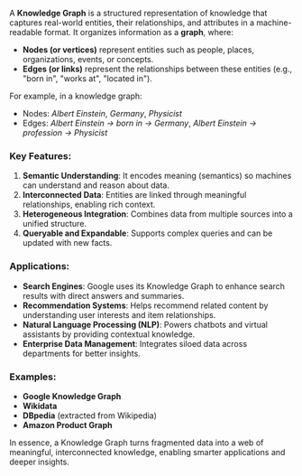 A **Knowledge Graph** is a structured representation of knowledge that captures real-world entities, their relationships, and attributes in a machine-readable format. It organizes information as a **graph**, where:

- **Nodes (or vertices)** represent entities such as people, places, organizations, events, or concepts.
- **Edges (or links)** represent the relationships between these entities (e.g., "born in", "works at", "located in").

For example, in a knowledge graph:

- Nodes: _Albert Einstein_, _Germany_, _Physicist_
- Edges: _Albert Einstein → born in → Germany_, _Albert Einstein → profession → Physicist_

### Key Features:

1. **Semantic Understanding**: It encodes meaning (semantics) so machines can understand and reason about data.
2. **Interconnected Data**: Entities are linked through meaningful relationships, enabling rich context.
3. **Heterogeneous Integration**: Combines data from multiple sources into a unified structure.
4. **Queryable and Expandable**: Supports complex queries and can be updated with new facts.

### Applications:

- **Search Engines**: Google uses its Knowledge Graph to enhance search results with direct answers and summaries.
- **Recommendation Systems**: Helps recommend related content by understanding user interests and item relationships.
- **Natural Language Processing (NLP)**: Powers chatbots and virtual assistants by providing contextual knowledge.
- **Enterprise Data Management**: Integrates siloed data across departments for better insights.

### Examples:

- **Google Knowledge Graph**
- **Wikidata**
- **DBpedia** (extracted from Wikipedia)
- **Amazon Product Graph**

In essence, a Knowledge Graph turns fragmented data into a web of meaningful, interconnected knowledge, enabling smarter applications and deeper insights.
